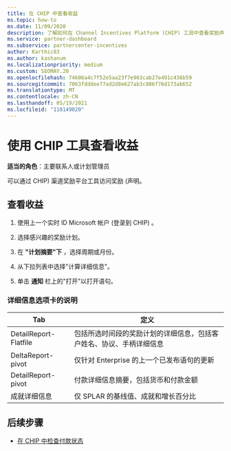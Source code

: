 ```yaml
---
title: 在 CHIP 中查看收益
ms.topic: how-to
ms.date: 11/09/2020
description: 了解如何在 Channel Incentives Platform (CHIP) 工具中查看奖励声明和收益。
ms.service: partner-dashboard
ms.subservice: partnercenter-incentives
author: Karthic83
ms.author: kashanum
ms.localizationpriority: medium
ms.custom: SEOMAY.20
ms.openlocfilehash: 74606a4c7f52e5aa23f7e963cab27e491c436b59
ms.sourcegitcommit: 7063fdddee77ad2d8e627ab3c806f76d173ab652
ms.translationtype: MT
ms.contentlocale: zh-CN
ms.lasthandoff: 05/19/2021
ms.locfileid: "110149020"
---
```

# <a name="view-earnings-using-the-chip-tool"></a>使用 CHIP 工具查看收益

**适当的角色**：主要联系人或计划管理员

可以通过 CHIP) 渠道奖励平台工具访问奖励 (声明。

## <a name="view-earnings"></a>查看收益

1. 使用上一个实时 ID Microsoft 帐户 (登录到 CHIP) 。

2. 选择感兴趣的奖励计划。

3. 在 **"计划摘要"下** ，选择周期或月份。 
1. 从下拉列表中选择"计算详细信息"。
1.  单击 **通知** 栏上的"打开"以打开语句。

### <a name="explanation-of-details-tabs"></a>详细信息选项卡的说明

|Tab |**定义**|
|-------------|--------------------------|
|DetailReport-Flatfile|包括所选时间段的奖励计划的详细信息，包括客户姓名、协议、手柄详细信息|
|DeltaReport-pivot|仅针对 Enterprise 的上一个已发布语句的更新|
|DetailReport-pivot|付款详细信息摘要，包括货币和付款金额|
|成就详细信息|仅 SPLAR 的基线值、成就和增长百分比|

## <a name="next-steps"></a>后续步骤

- [在 CHIP 中检查付款状态](chip-payment-status.md)
